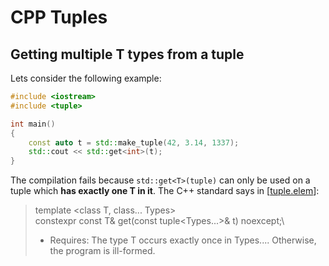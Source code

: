 # CPP Tuples

## Getting multiple T types from a tuple
Lets consider the following example:
```cpp
#include <iostream>
#include <tuple>

int main()
{
    const auto t = std::make_tuple(42, 3.14, 1337);
    std::cout << std::get<int>(t);
}
```
The compilation fails because ```std::get<T>(tuple)``` can only be used on a tuple which **has exactly one T in it**. The C++ standard says in 
[[tuple.elem](https://timsong-cpp.github.io/cppwp/n4659/tuple.elem#5)]:
>template <class T, class... Types>\
>constexpr const T& get(const tuple<Types...>& t) noexcept;\
> - Requires: The type T occurs exactly once in Types.... Otherwise, the program is ill-formed.
